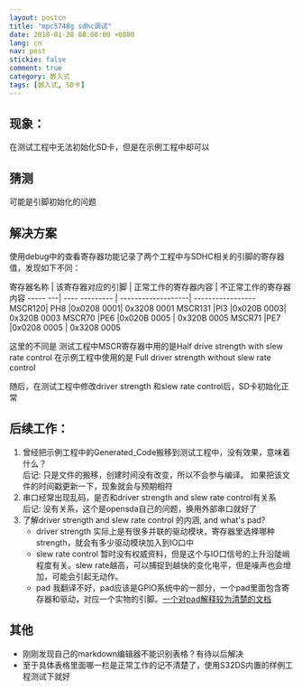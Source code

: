 ```yaml
---
layout: postcn
title: "mpc5748g sdhc调试"
date: 2018-01-28 08:00:00 +0800
lang: cn
nav: post
stickie: false 
comment: true
category: 嵌入式
tags: [嵌入式, SD卡]
---
```



## 现象：

在测试工程中无法初始化SD卡，但是在示例工程中却可以
<!-- more-->
## 猜测

可能是引脚初始化的问题

## 解决方案

使用debug中的查看寄存器功能记录了两个工程中与SDHC相关的引脚的寄存器值，发现如下不同：

寄存器名称 | 该寄存器对应的引脚 | 正常工作的寄存器内容 | 不正常工作的寄存器内容 ----- ---| ---- --------- | -------------------| -----------------  
MSCR120| PH8 |0x0208 0001| 0x3208 0001 MSCR131 |PI3 |0x020B 0003| 0x320B 0003 MSCR70 |PE6 |0x020B 0005 | 0x320B 0005 MSCR71 |PE7 |0x0208 0005 | 0x3208 0005

这里的不同是 测试工程中MSCR寄存器中用的是Half drive strength with slew rate control 在示例工程中使用的是 Full driver strength without slew rate control

随后，在测试工程中修改driver strength 和slew rate control后，SD卡初始化正常

## 后续工作：

1.  曾经把示例工程中的Generated_Code搬移到测试工程中，没有效果，意味着什么？  
    后记: 只是文件的搬移，创建时间没有改变，所以不会参与编译。 如果把该文件的时间戳更新一下，现象就会与预期相符
2.  串口经常出现乱码，是否和driver strength and slew rate control有关系  
    后记: 没有关系，这个是opensda自己的问题，换用外部串口就好了
3.  了解driver strength and slew rate control 的内涵, and what's pad? 
    *   driver strength 实际上是有很多并联的驱动模块，寄存器里选择哪种strength，就会有多少驱动模块加入到IO口中
    *   slew rate control 暂时没有权威资料，但是这个与IO口信号的上升沿陡峭程度有关。slew rate越高，可以捕捉到越快的变化电平，但是噪声也会增加，可能会引起无动作。
    *   pad 我翻译不好，pad应该是GPIO系统中的一部分，一个pad里面包含寄存器和驱动，对应一个实物的引脚。[一个对pad解释较为清楚的文档][1]

## 其他

*   刚刚发现自己的markdown编辑器不能识别表格？有待以后解决
*   至于具体表格里面哪一栏是正常工作的记不清楚了，使用S32DS内置的样例工程测试下就好

 [1]: https://matt.ucc.asn.au/mirror/electron/GPIO-Pads-Control2.pdf